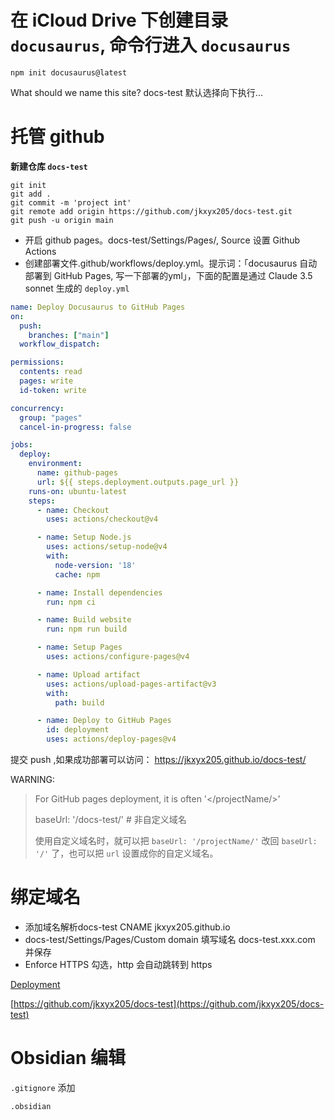 # 在 iCloud Drive 下创建目录 `docusaurus`, 命令行进入 `docusaurus`
```
npm init docusaurus@latest
```

What should we name this site? docs-test
默认选择向下执行...

# 托管 github
**新建仓库 `docs-test`**
```
git init
git add .
git commit -m 'project int'
git remote add origin https://github.com/jkxyx205/docs-test.git
git push -u origin main
```
- 开启 github pages。docs-test/Settings/Pages/, Source 设置 Github Actions
- 创建部署文件.github/workflows/deploy.yml。提示词：「docusaurus 自动部署到 GitHub Pages, 写一下部署的yml」，下面的配置是通过 Claude 3.5 sonnet 生成的
`deploy.yml`
```yml
name: Deploy Docusaurus to GitHub Pages
on:
  push:
    branches: ["main"]
  workflow_dispatch:

permissions:
  contents: read
  pages: write
  id-token: write

concurrency:
  group: "pages"
  cancel-in-progress: false

jobs:
  deploy:
    environment:
      name: github-pages
      url: ${{ steps.deployment.outputs.page_url }}
    runs-on: ubuntu-latest
    steps:
      - name: Checkout
        uses: actions/checkout@v4

      - name: Setup Node.js
        uses: actions/setup-node@v4
        with:
          node-version: '18'
          cache: npm

      - name: Install dependencies
        run: npm ci

      - name: Build website
        run: npm run build

      - name: Setup Pages
        uses: actions/configure-pages@v4

      - name: Upload artifact
        uses: actions/upload-pages-artifact@v3
        with:
          path: build

      - name: Deploy to GitHub Pages
        id: deployment
        uses: actions/deploy-pages@v4
```
提交 push ,如果成功部署可以访问： https://jkxyx205.github.io/docs-test/

WARNING:
> For GitHub pages deployment, it is often '&lt;/projectName/&gt;'
> 
> baseUrl: '/docs-test/' # 非自定义域名
>
> 使用自定义域名时，就可以把 `baseUrl: '/projectName/'` 改回 `baseUrl: '/'` 了，也可以把 `url` 设置成你的自定义域名。


# 绑定域名
- 添加域名解析docs-test CNAME jkxyx205.github.io
- docs-test/Settings/Pages/Custom domain 填写域名 docs-test.xxx.com 并保存
- Enforce HTTPS 勾选，http 会自动跳转到 https

[Deployment](https://docusaurus.io/docs/next/deployment)

[https://github.com/jkxyx205/docs-test](https://github.com/jkxyx205/docs-test)

# Obsidian 编辑
`.gitignore` 添加
```
.obsidian
```